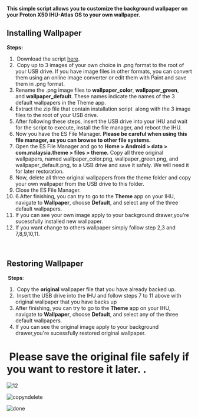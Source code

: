 <p dir="auto" data-sourcepos="1:1-1:122"><strong>This simple script allows you to customize the background wallpaper on your Proton X50 IHU-Atlas OS to your own wallpaper.</strong></p>
<h2 dir="auto"><a id="user-content-installing-wallpaper" class="anchor" href="https://github.com/silentshadow88/Mod-Wallpaper-for-Proton-X50-Atlas-OS#installing-wallpaper"></a><a id="user-content-installing-wallpaper" href="https://github.com/silentshadow88/Mod-Wallpaper-for-Proton-X50-Atlas-OS/edit/main/README.md#installing-wallpaper"></a><strong>Installing Wallpaper</strong></h2>
<p dir="auto"><strong>Steps:</strong></p>
<ol dir="auto">
<li dir="auto">&nbsp;Download the script&nbsp;<a href="https://drive.google.com/file/d/1aSx02853attAaX7MMRAXsLPV9SLAEyuL/view?usp=share_link" rel="nofollow">here</a>.</li>
<li dir="auto">&nbsp;Copy up to 3 images of your own choice in .png format to the root of your USB drive. If you have image files in other formats, you can convert them using an online image converter or edit them with Paint and save them in .png format.</li>
<li dir="auto">Rename the .png image files to&nbsp;<strong>wallpaper_color</strong>,&nbsp;<strong>wallpaper_green</strong>, and&nbsp;<strong>wallpaper_default</strong>. These names indicate the names of the 3 default wallpapers in the Theme app.</li>
<li dir="auto">Extract the zip file that contain installation script&nbsp; along with the 3 image files to the root of your USB drive.</li>
<li dir="auto">After following these steps, insert the USB drive into your IHU and wait for the script to execute, install the file manager, and reboot the IHU.</li>
<li dir="auto">Now you have the ES File Manager. <strong>Please be careful when using this file manager, as you can browse to other file systems.</strong></li>
<li dir="auto">Open the ES File Manager and go to <strong>Home &gt; Android &gt; data &gt; com.malaysia.theme &gt; files &gt; theme.</strong> Copy all three original wallpapers, named wallpaper_color.png, wallpaper_green.png, and wallpaper_default.png, to a USB drive and save it safely. We will need it for later restoration.</li>
<li dir="auto">Now, delete all three original wallpapers from the theme folder and copy your own wallpaper from the USB drive to this folder.</li>
<li dir="auto">Close the ES File Manager.</li>
<li dir="auto">6.After finishing, you can try to go to the&nbsp;<strong>Theme</strong>&nbsp;app on your IHU, navigate to&nbsp;<strong>Wallpaper</strong>, choose&nbsp;<strong>Default</strong>, and select any of the three default wallpapers.</li>
<li dir="auto">If you can see your own image apply to your background drawer,you're sucessfully installed new wallpaper.</li>
<li dir="auto">If you want change to others wallpaper simply follow step 2,3 and 7,8,9,10,11.</li>
</ol>
<p dir="auto">&nbsp;</p>
<h2 dir="auto"><a id="user-content-restoring-wallpaper" class="anchor" href="https://github.com/silentshadow88/Mod-Wallpaper-for-Proton-X50-Atlas-OS#restoring-wallpaper"></a><strong>Restoring Wallpaper</strong></h2>
<p dir="auto"><strong>&nbsp;</strong><strong>Steps</strong>:</p>
<div dir="auto">
<div dir="auto">
<div dir="auto">
<div dir="auto">
<div dir="auto">
<div dir="auto">
<ol dir="auto">
<li>&nbsp;Copy the&nbsp;<strong>original</strong>&nbsp;wallpaper file that you have already backed up.</li>
<li>&nbsp;Insert the USB drive into the IHU and follow steps 7 to 11 above with original wallpaper that you have backs up</li>
<li>After finishing, you can try to go to the&nbsp;<strong>Theme</strong>&nbsp;app on your IHU, navigate to&nbsp;<strong>Wallpaper</strong>, choose&nbsp;<strong>Default</strong>, and select any of the three default wallpapers.</li>
<li>If you can see&nbsp;the original image apply to your background drawer,you're sucessfully&nbsp;restored original wallpaper.</li>
</ol>
<h1 dir="auto"><a id="user-content-this-script-backs-up-the-original-wallpaper-to-a-usb-drive-please-save-the-original-file-safely-if-you-want-to-restore-it-later-if-you-want-to-create-another-wallpaper-simply-insert-your-newly-created-wallpaper-into-the-original-folder-and-run-the-restoration-script" class="anchor" href="https://github.com/silentshadow88/Mod-Wallpaper-for-Proton-X50-Atlas-OS#this-script-backs-up-the-original-wallpaper-to-a-usb-drive-please-save-the-original-file-safely-if-you-want-to-restore-it-later-if-you-want-to-create-another-wallpaper-simply-insert-your-newly-created-wallpaper-into-the-original-folder-and-run-the-restoration-script"></a>&nbsp;Please save the original file safely if you want to restore it later. .</h1>
</div>

![12](https://user-images.githubusercontent.com/124480402/218913069-76486131-d2ce-4549-8614-dd1284ad1284.JPG)
  
![copyndelete](https://user-images.githubusercontent.com/124480402/218911730-0c3401dc-f64f-4e7c-ab99-de038eea324a.JPG)

![done](https://user-images.githubusercontent.com/124480402/218898883-94ef254e-b8fc-4d66-9041-3d25386e7d54.jpg)


